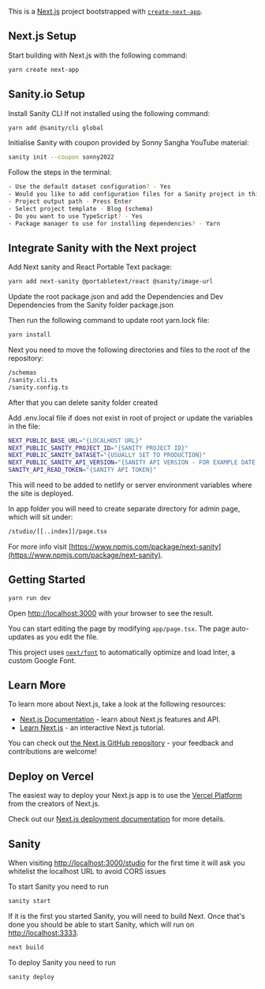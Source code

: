 This is a [Next.js](https://nextjs.org/) project bootstrapped with [`create-next-app`](https://github.com/vercel/next.js/tree/canary/packages/create-next-app).

## Next.js Setup

Start building with Next.js with the following command:

```bash
yarn create next-app
```

## Sanity.io Setup

Install Sanity CLI If not installed using the following command:

```bash
yarn add @sanity/cli global
```

Initialise Sanity with coupon provided by Sonny Sangha YouTube material:

```bash
sanity init --coupon sonny2022
```

Follow the steps in the terminal:

```bash
- Use the default dataset configuration? - Yes
- Would you like to add configuration files for a Sanity project in this Next.js folder? - No
- Project output path - Press Enter
- Select project template - Blog (schema)
- Do you want to use TypeScript? - Yes
- Package manager to use for installing dependencies? - Yarn
```

## Integrate Sanity with the Next project

Add Next sanity and React Portable Text package:

```bash
yarn add next-sanity @portabletext/react @sanity/image-url
```

Update the root package.json and add the Dependencies and Dev Dependencies from the Sanity folder package.json

Then run the following command to update root yarn.lock file:

```bash
yarn install
```

Next you need to move the following directories and files to the root of the repository:

```bash
/schemas
/sanity.cli.ts
/sanity.config.ts
```

After that you can delete sanity folder created

Add .env.local file if does not exist in root of project or update the variables in the file:

```bash
NEXT_PUBLIC_BASE_URL="{LOCALHOST URL}"
NEXT_PUBLIC_SANITY_PROJECT_ID="{SANITY PROJECT ID}"
NEXT_PUBLIC_SANITY_DATASET="{USUALLY SET TO PRODUCTION}"
NEXT_PUBLIC_SANITY_API_VERSION="{SANITY API VERSION - FOR EXAMPLE DATE PROJECT STARTED}"
SANITY_API_READ_TOKEN="{SANITY API TOKEN}"
```

This will need to be added to netlify or server environment variables where the site is deployed.

In app folder you will need to create separate directory for admin page, which will sit under:

```bash
/studio/[[..index]]/page.tsx
```

For more info visit [https://www.npmjs.com/package/next-sanity](https://www.npmjs.com/package/next-sanity).

## Getting Started

```bash
yarn run dev
```

Open [http://localhost:3000](http://localhost:3000) with your browser to see the result.

You can start editing the page by modifying `app/page.tsx`. The page auto-updates as you edit the file.

This project uses [`next/font`](https://nextjs.org/docs/basic-features/font-optimization) to automatically optimize and load Inter, a custom Google Font.

## Learn More

To learn more about Next.js, take a look at the following resources:

- [Next.js Documentation](https://nextjs.org/docs) - learn about Next.js features and API.
- [Learn Next.js](https://nextjs.org/learn) - an interactive Next.js tutorial.

You can check out [the Next.js GitHub repository](https://github.com/vercel/next.js/) - your feedback and contributions are welcome!

## Deploy on Vercel

The easiest way to deploy your Next.js app is to use the [Vercel Platform](https://vercel.com/new?utm_medium=default-template&filter=next.js&utm_source=create-next-app&utm_campaign=create-next-app-readme) from the creators of Next.js.

Check out our [Next.js deployment documentation](https://nextjs.org/docs/deployment) for more details.

## Sanity

When visiting [http://localhost:3000/studio](http://localhost:3000/studio) for the first time it will ask you whitelist the localhost URL to avoid CORS issues

To start Sanity you need to run

```bash
sanity start
```

If it is the first you started Sanity, you will need to build Next. Once that's done you should be able to start Sanity, which will run on [http://localhost:3333](http://localhost:3333).

```bash
next build
```

To deploy Sanity you need to run

```bash
sanity deploy
```
